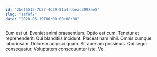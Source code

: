 ```yaml
---
id: "2bef5515-7b37-4d29-81a4-dbeac3998ae5"
slug: "1afaf2"
date: "2020-06-19T00:00:00+00:00"
---
```


Eum est ut. Eveniet animi praesentium. Optio est cum. Tenetur et reprehenderit. Qui blanditiis incidunt. Placeat nam nihil. Omnis cumque laboriosam. Dolorem adipisci quam. Sit aperiam possimus. Qui sequi consequatur. Voluptatem consequuntur iste. Ve.
